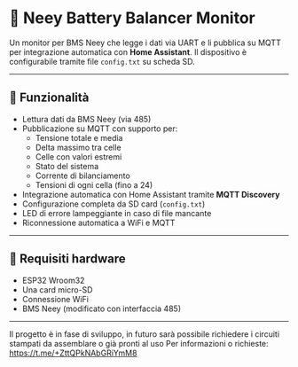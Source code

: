 # 🔋 Neey Battery Balancer Monitor

Un monitor per BMS Neey che legge i dati via UART e li pubblica su MQTT per integrazione automatica con **Home Assistant**. Il dispositivo è configurabile tramite file `config.txt` su scheda SD.

---

## 🚀 Funzionalità

- Lettura dati da BMS Neey (via 485)
- Pubblicazione su MQTT con supporto per:
  - Tensione totale e media
  - Delta massimo tra celle
  - Celle con valori estremi
  - Stato del sistema
  - Corrente di bilanciamento
  - Tensioni di ogni cella (fino a 24)
- Integrazione automatica con Home Assistant tramite **MQTT Discovery**
- Configurazione completa da SD card (`config.txt`)
- LED di errore lampeggiante in caso di file mancante
- Riconnessione automatica a WiFi e MQTT

---

## 🧰 Requisiti hardware

- ESP32 Wroom32
- Una card micro-SD
- Connessione WiFi
- BMS Neey (modificato con interfaccia 485)

---
Il progetto è in fase di sviluppo, in futuro sarà possibile richiedere i circuiti stampati da assemblare o già pronti al uso
Per informazioni o richieste: https://t.me/+ZttQPkNAbGRiYmM8
